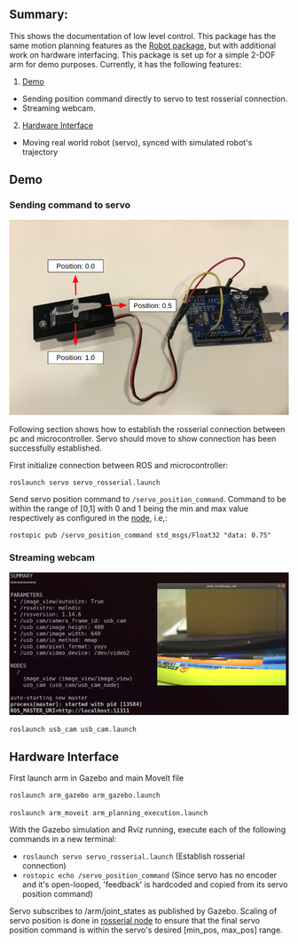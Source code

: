 ## Summary:

This shows the documentation of low level control. This package has the same motion planning features as the [Robot package](https://github.com/nyangshawbin/ws_moveit/tree/master/robot), but with additional work on hardware interfacing. This package is set up for a simple 2-DOF arm for demo purposes. Currently, it has the following features:

1. [Demo](#demo)
  * Sending position command directly to servo to test rosserial connection. 
  * Streaming webcam.
 
2. [Hardware Interface](#hardware-interface)
  * Moving real world robot (servo), synced with simulated robot's trajectory 

## Demo
### Sending command to servo

![microcontroller](https://github.com/nyangshawbin/ws_moveit/blob/master/arm/hardware/servo/images/servo.png)

Following section shows how to establish the rosserial connection between pc and microcontroller. Servo should move to show connection has been successfully established.

First initialize connection between ROS and microcontroller:
```
roslaunch servo servo_rosserial.launch
```

Send servo position command to `/servo_position_command`. Command to be within the range of [0,1] with 0 and 1 being the min and max value respectively as configured in the [node](https://github.com/nyangshawbin/ws_moveit/blob/d7b1760fbd5dd7b9577fccc9010608f5222a2b4d/hardware/servo/arduino_servo/servo_ros/servo_ros.ino#L17), i.e,:
```
rostopic pub /servo_position_command std_msgs/Float32 "data: 0.75" 
```


### Streaming webcam

![streaming camera feed](https://github.com/nyangshawbin/ws_moveit/blob/master/arm/hardware/usb_cam/images/webcam.png)
```
roslaunch usb_cam usb_cam.launch
```


## Hardware Interface

First launch arm in Gazebo and main MoveIt file

```
roslaunch arm_gazebo arm_gazebo.launch

roslaunch arm_moveit arm_planning_execution.launch
```

With the Gazebo simulation and Rviz running, execute each of the following commands in a new terminal:


* `roslaunch servo servo_rosserial.launch` (Establish rosserial connection)
* `rostopic echo /servo_position_command` (Since servo has no encoder and it's open-looped, 'feedback' is hardcoded and copied from its servo position command)

Servo subscribes to /arm/joint_states as published by Gazebo. Scaling of servo position is done in [rosserial node](https://github.com/nyangshawbin/ws_moveit/blob/master/arm/hardware/servo/arduino_servo/servo_moveit_interface/servo_moveit_interface.ino) to ensure that the final servo position command is within the servo's desired [min_pos, max_pos] range. 
